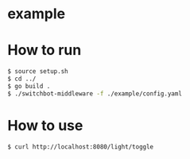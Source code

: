 # example

# How to run

```bash
$ source setup.sh
$ cd ../
$ go build .
$ ./switchbot-middleware -f ./example/config.yaml
```

# How to use

```bash
$ curl http://localhost:8080/light/toggle
```
